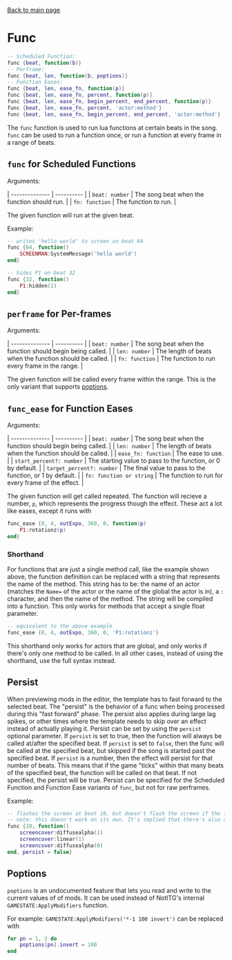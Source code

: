 <head><title>Func | The Mirin Template</title></head>

[Back to main page](..)
# Func
```lua
-- Scheduled Function:
func {beat, function(b)}
-- Perframe:
func {beat, len, function(b, poptions)}
-- Function Eases:
func {beat, len, ease_fn, function(p)}
func {beat, len, ease_fn, percent, function(p)}
func {beat, len, ease_fn, begin_percent, end_percent, function(p)}
func {beat, len, ease_fn, percent, 'actor:method'}
func {beat, len, ease_fn, begin_percent, end_percent, 'actor:method'}
```
The `func` function is used to run lua functions at certain beats in the song. `func` can be used to run a function once, or run a function at every frame in a range of beats.

## `func` for Scheduled Functions
Arguments:

| -------------- | ----------                                  |
| `beat: number` | The song beat when the function should run. |
| `fn: function` | The function to run.                        |

The given function will run at the given beat.

Example:

```lua
-- writes 'hello world' to screen on beat 64
func {64, function()
	SCREENMAN:SystemMessage('hello world')
end}

-- hides P1 on beat 32
func {32, function()
	P1:hidden(1)
end}
```

## `perframe` for Per-frames
Arguments:

| -------------- | ----------                                                 |
| `beat: number` | The song beat when the function should begin being called. |
| `len: number`  | The length of beats when the function should be called.    |
| `fn: function` | The function to run every frame in the range.              |

The given function will be called every frame within the range. This is the only variant that supports [poptions](#poptions).

## `func_ease` for Function Eases
Arguments:

| --------------            | ----------                                                   |
| `beat: number`            | The song beat when the function should begin being called.   |
| `len: number`             | The length of beats when the function should be called.      |
| `ease_fn: function`       | The ease to use.                                             |
| `start_percent?: number`  | The starting value to pass to the function, or 0 by default. |
| `target_percent?: number` | The final value to pass to the function, or 1 by default.    |
| `fn: function or string`  | The function to run for every frame of the effect.           |

The given function will get called repeated. The function will recieve a number, `p`, which represents the progress though the effect.
These act a lot like eases, except it runs with

```lua
func_ease {0, 4, outExpo, 360, 0, function(p)
	P1:rotationz(p)
end}
```

### Shorthand
For functions that are just a single method call, like the example shown above, the function definition can be replaced with a string that represents the name of the method. This string has to be: the name of an actor (matches the `Name=` of the actor or the name of the global the actor is in), a `:` character, and then the name of the method. The string will be compiled into a function. This only works for methods that accept a single float parameter.

```lua
-- equivalent to the above example
func_ease {0, 4, outExpo, 360, 0, 'P1:rotationz'}
```

This shorthand only works for actors that are global, and only works if there's only one method to be called. In all other cases, instead of using the shorthand, use the full syntax instead.

## Persist
When previewing mods in the editor, the template has to fast forward to the selected beat. The "persist" is the behavior of a func when being processed during this "fast forward" phase. The persist also applies during large lag spikes, or other times where the template needs to skip over an effect instead of actually playing it. Persist can be set by using the `persist` optional parameter. If `persist` is set to true, then the function will always be called at/after the specified beat. If `persist` is set to `false`, then the func will be called at the specified beat, but skipped if the song is started past the specified beat. If `persist` is a number, then the effect will persist for that number of beats. This means that if the game "ticks" within that many beats of the specified beat, the function will be called on that beat. If not specified, the persist will be true. Persist can be specified for the Scheduled Function and Function Ease variants of `func`, but not for raw perframes.
 
Example:
```lua
-- flashes the screen at beat 10, but doesn't flash the screen if the file is previewed past beat 10.
-- note: this doesn't work on its own. It's implied that there's also a 'screencover' actor.
func {10, function()
	screencover:diffusealpha(1)
	screencover:linear(1)
	screencover:diffusealpha(0)
end, persist = false}
```


## Poptions
`poptions` is an undocumented feature that lets you read and write to the current values of of mods. It can be used instead of NotITG's internal `GAMESTATE:ApplyModifiers` function.

For example: `GAMESTATE:ApplyModifiers('*-1 100 invert')` can be replaced with
```lua
for pn = 1, 2 do
	poptions[pn].invert = 100
end
```
